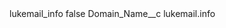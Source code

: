 <?xml version="1.0" encoding="UTF-8"?>
<CustomMetadata xmlns="http://soap.sforce.com/2006/04/metadata" xmlns:xsi="http://www.w3.org/2001/XMLSchema-instance" xmlns:xsd="http://www.w3.org/2001/XMLSchema">
    <label>lukemail_info</label>
    <protected>false</protected>
    <values>
        <field>Domain_Name__c</field>
        <value xsi:type="xsd:string">lukemail.info</value>
    </values>
</CustomMetadata>
